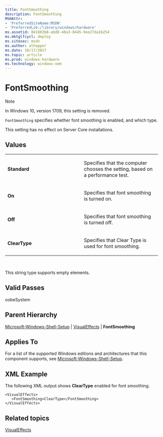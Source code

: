 ```yaml
---
title: FontSmoothing
description: FontSmoothing
MSHAttr:
- 'PreferredSiteName:MSDN'
- 'PreferredLib:/library/windows/hardware'
ms.assetid: 841603b8-abd8-48a3-8445-9ee27da1b254
ms.mktglfcycl: deploy
ms.sitesec: msdn
ms.author: alhopper
ms.date: 10/17/2017
ms.topic: article
ms.prod: windows-hardware
ms.technology: windows-oem
---
```


# FontSmoothing

> [!Note]  
> In Windows 10, version 1709, this setting is removed.

`FontSmoothing` specifies whether font smoothing is enabled, and which type.

This setting has no effect on Server Core installations.

## Values


<table>
<colgroup>
<col width="50%" />
<col width="50%" />
</colgroup>
<tbody>
<tr class="odd">
<td><p><strong>Standard</strong></p></td>
<td><p>Specifies that the computer chooses the setting, based on a performance test.</p></td>
</tr>
<tr class="even">
<td><p><strong>On</strong></p></td>
<td><p>Specifies that font smoothing is turned on.</p></td>
</tr>
<tr class="odd">
<td><p><strong>Off</strong></p></td>
<td><p>Specifies that font smoothing is turned off.</p></td>
</tr>
<tr class="even">
<td><p><strong>ClearType</strong></p></td>
<td><p>Specifies that Clear Type is used for font smoothing.</p></td>
</tr>
</tbody>
</table>

 

This string type supports empty elements.

## Valid Passes


oobeSystem

## Parent Hierarchy


[Microsoft-Windows-Shell-Setup](microsoft-windows-shell-setup.md) | [VisualEffects](microsoft-windows-shell-setup-visualeffects.md) | **FontSmoothing**

## Applies To


For a list of the supported Windows editions and architectures that this component supports, see [Microsoft-Windows-Shell-Setup](microsoft-windows-shell-setup.md).

## XML Example


The following XML output shows **ClearType** enabled for font smoothing.

```
<VisualEffects>
   <FontSmoothing>ClearType</FontSmoothing>
</VisualEffects>
```

## Related topics


[VisualEffects](microsoft-windows-shell-setup-visualeffects.md)

 

 







